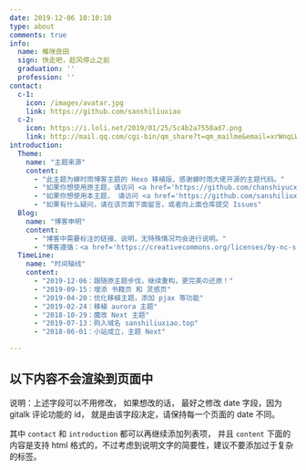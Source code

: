 ```yaml
---
date: 2019-12-06 10:10:10
type: about
comments: true
info:
  name: 椎咲良田
  sign: 快走吧，趁风停止之前
  graduation: ''
  profession: ''
contact:
  c-1:
    icon: /images/avatar.jpg
    link: https://github.com/sanshiliuxiao
  c-2:
    icon: https://i.loli.net/2019/01/25/5c4b2a7558ad7.png
    link: http://mail.qq.com/cgi-bin/qm_share?t=qm_mailme&email=xrWnqLWur6qvs76vp6mGoKm_q6evquilqas
introduction:
  Theme: 
    name: "主题来源"
    content:
      - "此主题为蝉时雨博客主题的 Hexo 移植版，感谢蝉时雨大佬开源的主题代码。"
      - "如果你想使用原主题，请访问 <a href='https://github.com/chanshiyucx/aurora'>aurora</a>"
      - "如果你想使用本主题， 请访问 <a href='https://github.com/sanshiliuxiao/hexo-theme-aurora'>hexo-theme-aurora</a>"
      - "如果有什么疑问，请在该页面下面留言，或者向上面仓库提交 Issues"
  Blog:
    name: "博客申明"
    content:
      - "博客中需要标注的链接、说明，无特殊情况均会进行说明。"
      - "博客遵循：<a href='https://creativecommons.org/licenses/by-nc-sa/4.0/deed.zh'>署名-非商业性使用-相同方式共享 4.0 国际</a>"
  TimeLine:
    name: "时间轴线"
    content:
      - "2019-12-06：跟随原主题步伐，继续重构，更完美の还原！"
      - "2019-09-15：增添 书籍页 和 灵感页"
      - "2019-04-20：优化移植主题，添加 pjax 等功能"
      - "2019-02-24：移植 aurora 主题"
      - "2018-10-29：魔改 Next 主题"
      - "2019-07-13：购入域名 sanshiliuxiao.top"
      - "2018-06-01：小站成立，主题 Next"

---
```


## 以下内容不会渲染到页面中

说明：上述字段可以不用修改， 如果想改的话， 最好之修改 date 字段，因为 gitalk 评论功能的 id， 就是由该字段决定，请保持每一个页面的 date 不同。


其中 `contact`  和 `introduction` 都可以再继续添加列表项， 并且 `content` 下面的 内容是支持 html 格式的，不过考虑到说明文字的简要性，建议不要添加过于复杂的标签。

